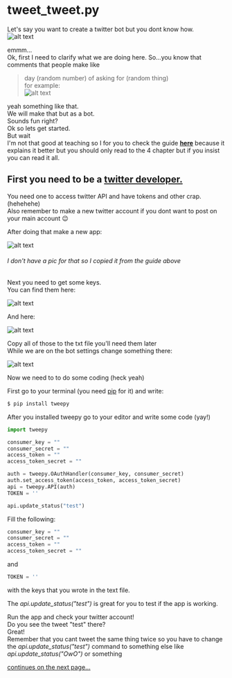 # tweet_tweet.py

Let's say you want to create a twitter bot but you dont know how.<br/>
![alt text](https://i.kym-cdn.com/entries/icons/original/000/027/174/veggie.jpg)

emmm...<br/>
Ok, first I need to clarify what we are doing here. So...you know that comments that people make like

> day (random number) of asking for (random thing) <br/>
> for example:<br/>
>  ![alt text](https://media.discordapp.net/attachments/503263339615485952/834783557893357568/unknown.png)

yeah something like that.<br/>
We will make that but as a bot.<br/>
Sounds fun right?<br/>
Ok so lets get started.<br/>
But wait<br/> 
I'm not that good at teaching so I for you to check the guide [**here**](https://learn.g2.com/how-to-make-a-twitter-bot) 
because it explains it better but you should only read to the 4 chapter but if you insist you can read it all.

## First you need to be a [twitter developer.](https://developer.twitter.com/)<br/>

You need one to access twitter API and have tokens and other crap. (hehehehe)<br/>
Also remember to make a new twitter account if you dont want to post on your main account 😉<br/>

After doing that make a new app:

![alt text](https://learn.g2crowd.com/hs-fs/hubfs/create-twitter-app.png?width=502&name=create-twitter-app.png)
###### I don't have a pic for that so I copied it from the guide above

Next you need to get some keys. <br/>
You can find them here:<br/>

![alt text](https://media.discordapp.net/attachments/503263339615485952/834784784542072832/unknown.png?width=869&height=609)

And here:<br/>

![alt text](https://media.discordapp.net/attachments/503263339615485952/834785406670602250/unknown.png?width=891&height=609)

Copy all of those to the txt file you'll need them later<br/>
While we are on the bot settings change something there:

![alt text](https://media.discordapp.net/attachments/503263339615485952/834785491264995338/unknown.png?width=848&height=609)

Now we need to to do some coding (heck yeah)<br/>

First go to your terminal (you need [pip](https://pypi.org/project/pip/) for it) and write:
```bash
$ pip install tweepy
```
After you installed tweepy go to your editor and write some code (yay!)<br/>
```python 
import tweepy

consumer_key = ""
consumer_secret = ""
access_token = ""
access_token_secret = ""

auth = tweepy.OAuthHandler(consumer_key, consumer_secret)
auth.set_access_token(access_token, access_token_secret)
api = tweepy.API(auth)
TOKEN = ''

api.update_status("test")
```

Fill the following:
```python 
consumer_key = ""
consumer_secret = ""
access_token = ""
access_token_secret = ""
```
and 
```python
TOKEN = ''
```
with the keys that you wrote in the text file.

The *api.update_status("test")* is great for you to test if the app is working.

Run the app and check your twitter account!<br/>
Do you see the tweet "test" there?<br/>
Great!<br/>
Remember that you cant tweet the same thing twice so you have to change the *api.update_status("test")* command to something else like *api.update_status("OwO")* or something<br/>

  [continues on the next page...](/tweetnext.md)







